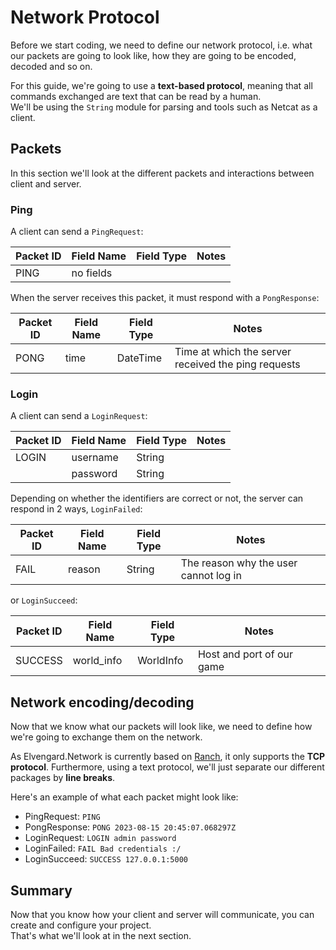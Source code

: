 # Network Protocol

Before we start coding, we need to define our network protocol, i.e. what our packets 
are going to look like, how they are going to be encoded, decoded and so on.

For this guide, we're going to use a **text-based protocol**, meaning that all commands 
exchanged are text that can be read by a human.  
We'll be using the `String` module for parsing and tools such as Netcat as a client.

## Packets

In this section we'll look at the different packets and interactions between client 
and server.

### Ping

A client can send a `PingRequest`:

| Packet ID | Field Name | Field Type | Notes |
|-----------|------------|------------|-------|
| PING      | no fields  |            |       |

When the server receives this packet, it must respond with a `PongResponse`:

| Packet ID | Field Name | Field Type | Notes                                               |
|-----------|------------|------------|-----------------------------------------------------|
| PONG      | time       | DateTime   | Time at which the server received the ping requests | 

### Login

A client can send a `LoginRequest`:

| Packet ID | Field Name | Field Type | Notes |
|-----------|------------|------------|-------|
| LOGIN     | username   | String     |       |
|           | password   | String     |       |

Depending on whether the identifiers are correct or not, the server can respond in 2 ways,
`LoginFailed`:

| Packet ID | Field Name | Field Type | Notes                                 |
|-----------|------------|------------|---------------------------------------|
| FAIL      | reason     | String     | The reason why the user cannot log in |

or `LoginSucceed`:

| Packet ID | Field Name | Field Type | Notes                     |
|-----------|------------|------------|---------------------------|
| SUCCESS   | world_info | WorldInfo  | Host and port of our game |

## Network encoding/decoding

Now that we know what our packets will look like, we need to define how we're going to 
exchange them on the network.

As Elvengard.Network is currently based on 
[Ranch](https://ninenines.eu/docs/en/ranch/2.1/guide/), it only supports the **TCP protocol**. 
Furthermore, using a text protocol, we'll just separate our different packages by 
**line breaks**.

Here's an example of what each packet might look like:

  - PingRequest: `PING`
  - PongResponse: `PONG 2023-08-15 20:45:07.068297Z`
  - LoginRequest: `LOGIN admin password`
  - LoginFailed: `FAIL Bad credentials :/`
  - LoginSucceed: `SUCCESS 127.0.0.1:5000`

## Summary

Now that you know how your client and server will communicate, you can create and 
configure your project.  
That's what we'll look at in the next section.
